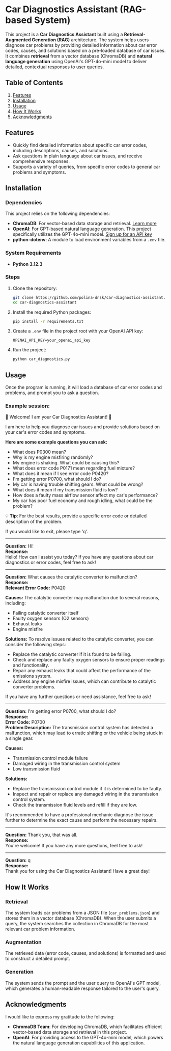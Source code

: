 # Car Diagnostics Assistant (RAG-based System)

This project is a **Car Diagnostics Assistant** built using a **Retrieval-Augmented Generation (RAG)** architecture. The system helps users diagnose car problems by providing detailed information about car error codes, causes, and solutions based on a pre-loaded database of car issues. It combines **retrieval** from a vector database (ChromaDB) and **natural language generation** using OpenAI's GPT-4o-mini model to deliver detailed, contextual responses to user queries.

## Table of Contents
1. [Features](#features)
2. [Installation](#installation)
3. [Usage](#usage)
4. [How It Works](#how-it-works)
5. [Acknowledgments](#acknowledgments)

## Features
- Quickly find detailed information about specific car error codes, including descriptions, causes, and solutions.
- Ask questions in plain language about car issues, and receive comprehensive responses.
- Supports a variety of queries, from specific error codes to general car problems and symptoms.

## Installation

### Dependencies

This project relies on the following dependencies:

- **ChromaDB**: For vector-based data storage and retrieval. [Learn more](https://www.trychroma.com/)
- **OpenAI**: For GPT-based natural language generation. This project specifically utilizes the GPT-4o-mini model. [Sign up for an API key](https://platform.openai.com/signup)
- **python-dotenv**: A module to load environment variables from a `.env` file.

### System Requirements

- **Python 3.12.3**


### Steps
1. Clone the repository:
    ```bash
    git clone https://github.com/polina-dnsk/car-diagnostics-assistant.git
    cd car-diagnostics-assistant
    ```

2. Install the required Python packages:
    ```bash
    pip install -r requirements.txt
    ```

3. Create a `.env` file in the project root with your OpenAI API key:
     ```
     OPENAI_API_KEY=your_openai_api_key
     ```

4. Run the project:
    ```bash
    python car_diagnostics.py
    ```

## Usage
Once the program is running, it will load a database of car error codes and problems, and prompt you to ask a question.

### Example session:
🚗 Welcome! I am your Car Diagnostics Assistant! 🚗

I am here to help you diagnose car issues and provide solutions based on your car's error codes and symptoms.

**Here are some example questions you can ask:**
- What does P0300 mean?
- Why is my engine misfiring randomly?
- My engine is shaking. What could be causing this?
- What does error code P0171 mean regarding fuel mixture?
- What does it mean if I see error code P0420?
- I'm getting error P0700, what should I do?
- My car is having trouble shifting gears. What could be wrong?
- What does it mean if my transmission fluid is low?
- How does a faulty mass airflow sensor affect my car's performance?
- My car has poor fuel economy and rough idling, what could be the problem?

💡 **Tip**: For the best results, provide a specific error code or detailed description of the problem.

If you would like to exit, please type 'q'.

---

**Question:** Hi!  
**Response:**  
Hello! How can I assist you today? If you have any questions about car diagnostics or error codes, feel free to ask!

---

**Question:** What causes the catalytic converter to malfunction?  
**Response:**  
**Relevant Error Code:** P0420

**Causes:** The catalytic converter may malfunction due to several reasons, including:
- Failing catalytic converter itself
- Faulty oxygen sensors (O2 sensors)
- Exhaust leaks
- Engine misfire

**Solutions:** To resolve issues related to the catalytic converter, you can consider the following steps:
- Replace the catalytic converter if it is found to be failing.
- Check and replace any faulty oxygen sensors to ensure proper readings and functionality.
- Repair any exhaust leaks that could affect the performance of the emissions system.
- Address any engine misfire issues, which can contribute to catalytic converter problems.

If you have any further questions or need assistance, feel free to ask!

---

**Question:** I'm getting error P0700, what should I do?  
**Response:**  
**Error Code:** P0700  
**Problem Description:** The transmission control system has detected a malfunction, which may lead to erratic shifting or the vehicle being stuck in a single gear.

**Causes:**
- Transmission control module failure
- Damaged wiring in the transmission control system
- Low transmission fluid

**Solutions:**
- Replace the transmission control module if it is determined to be faulty.
- Inspect and repair or replace any damaged wiring in the transmission control system.
- Check the transmission fluid levels and refill if they are low.

It's recommended to have a professional mechanic diagnose the issue further to determine the exact cause and perform the necessary repairs.

---

**Question:** Thank you, that was all.  
**Response:**  
You're welcome! If you have any more questions, feel free to ask!

---

**Question:** q  
**Response:**  
Thank you for using the Car Diagnostics Assistant! Have a great day!

## How It Works

### Retrieval
The system loads car problems from a JSON file (`car_problems.json`) and stores them in a vector database (ChromaDB). When the user submits a query, the system searches the collection in ChromaDB for the most relevant car problem information.

### Augmentation
The retrieved data (error code, causes, and solutions) is formatted and used to construct a detailed prompt.

### Generation
The system sends the prompt and the user query to OpenAI's GPT model, which generates a human-readable response tailored to the user's query.

## Acknowledgments

I would like to express my gratitude to the following:

- **ChromaDB Team**: For developing ChromaDB, which facilitates efficient vector-based data storage and retrieval in this project.
- **OpenAI**: For providing access to the GPT-4o-mini model, which powers the natural language generation capabilities of this application.